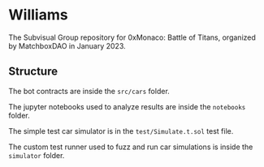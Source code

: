 # Williams

The Subvisual Group repository for 0xMonaco: Battle of Titans, organized by MatchboxDAO in January 2023.

## Structure

The bot contracts are inside the `src/cars` folder.

The jupyter notebooks used to analyze results are inside the `notebooks` folder.

The simple test car simulator is in the `test/Simulate.t.sol` test file.

The custom test runner used to fuzz and run car simulations is inside the
`simulator` folder.
